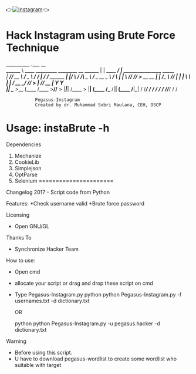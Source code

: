 👉[![Instagram](https://img.shields.io/badge/INSTAGRAM-FOLLOW-red?style=for-the-badge&logo=instagram)](https://www.instagram.com/shubham_g0sain)👈

Hack Instagram using Brute Force Technique
===========================================
__________                                                  .___                 __                                       
\______   \ ____   _________    ________ __  ______         |   | ____   _______/  |______     ________________    _____  
 |     ___// __ \ / ___\__  \  /  ___/  |  \/  ___/  ______ |   |/    \ /  ___/\   __\__  \   / ___\_  __ \__  \  /     \ 
 |    |   \  ___// /_/  > __ \_\___ \|  |  /\___ \  /_____/ |   |   |  \\___ \  |  |  / __ \_/ /_/  >  | \// __ \|  Y Y  \
 |____|    \___  >___  (____  /____  >____//____  >         |___|___|  /____  > |__| (____  /\___  /|__|  (____  /__|_|  /
               \/_____/     \/     \/           \/                   \/     \/            \//_____/            \/      \/

			   Pegasus-Instagram
			   Created by dr. Muhammad Sobri Maulana, CEH, OSCP

			   
Usage: instaBrute -h
======================
Dependencies

1. Mechanize
2. CookieLib
3. Simplejson
4. OptParse
5. Selenium
======================

Changelog
2017 - Script code from Python

Features:
*Check username valid
*Brute force password

Licensing
* Open GNU/GL

Thanks To
* Synchronize Hacker Team

How to use:
* Open cmd
* allocate your script or drag and drop these script on cmd
* Type Pegasus-Instagram.py 
    python
	python Pegasus-Instagram.py -f usernames.txt -d dictionary.txt
    
	OR
	
    python
	python Pegasus-Instagram.py -u pegasus.hacker -d dictionary.txt

Warning
* Before using this script.
* U have to download pegasus-wordlist to create some wordlist who suitable with target
